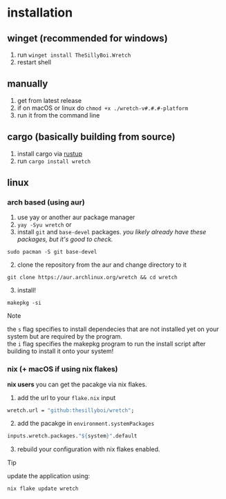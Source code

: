 # installation

## winget (recommended for windows)
1. run `winget install TheSillyBoi.Wretch`
2. restart shell

## manually
1. get from latest release
2. if on macOS or linux do `chmod +x ./wretch-v#.#.#-platform`
3. run it from the command line

## cargo (basically building from source)
1. install cargo via [rustup](https://rustup.rs/)
2. run `cargo install wretch`

## linux
### arch based (using aur)
1. use yay or another aur package manager
2. `yay -Syu wretch`
or
1. install `git` and `base-devel` packages. *you likely already have these packages, but it's good to check.*
```shell
sudo pacman -S git base-devel
```
2. clone the repository from the aur and change directory to it
```shell
git clone https://aur.archlinux.org/wretch && cd wretch
```
3. install!
```shell
makepkg -si
```
> [!NOTE]
> the `s` flag specifies to install dependecies that are not installed yet on your system but are required by the program.<br />
> the `i` flag specifies the makepkg program to run the install script after building to install it onto your system!

### nix (+ macOS if using nix flakes)
**nix users** you can get the pacakge via nix flakes. 
1. add the url to your ```flake.nix``` input
```nix
wretch.url = "github:thesillyboi/wretch";
```
2. add the pacakge in ```environment.systemPackages```
```nix
inputs.wretch.packages."${system}".default
```
3. rebuild your configuration with nix flakes enabled.
> [!TIP]
> update the application using:
> ```nix
> nix flake update wretch
> ```
